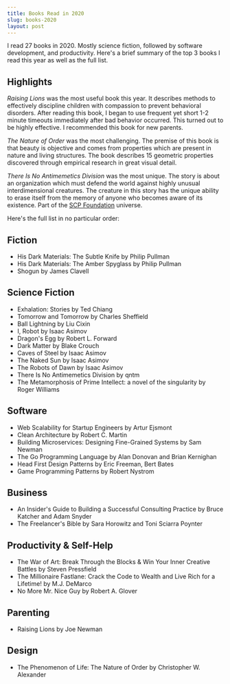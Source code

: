 ```yaml
---
title: Books Read in 2020
slug: books-2020
layout: post
---
```


I read 27 books in 2020. Mostly science fiction, followed by software
development, and productivity. Here's a brief summary of the top 3 books I read
this year as well as the full list.

## Highlights

_Raising Lions_ was the most useful book this year. It describes methods to
effectively discipline children with compassion to prevent behavioral
disorders. After reading this book, I began to use frequent yet short 1-2
minute timeouts immediately after bad behavior occurred. This turned out to be
highly effective. I recommended this book for new parents.

_The Nature of Order_ was the most challenging. The premise of this book is
that beauty is objective and comes from properties which are present in nature
and living structures. The book describes 15 geometric properties discovered
through empirical research in great visual detail.

_There Is No Antimemetics Division_ was the most unique. The story is about an
organization which must defend the world against highly unusual
interdimensional creatures. The creature in this story has the unique ability
to erase itself from the memory of anyone who becomes aware of its existence.
Part of the [SCP Foundation][scp] universe.

[scp]: https://scp-wiki.wikidot.com/

Here's the full list in no particular order:

## Fiction

-   His Dark Materials: The Subtle Knife by Philip Pullman
-   His Dark Materials: The Amber Spyglass by Philip Pullman
-   Shogun by James Clavell

## Science Fiction

-   Exhalation: Stories by Ted Chiang
-   Tomorrow and Tomorrow by Charles Sheffield
-   Ball Lightning by Liu Cixin
-   I, Robot by Isaac Asimov
-   Dragon's Egg by Robert L. Forward
-   Dark Matter by Blake Crouch
-   Caves of Steel by Isaac Asimov
-   The Naked Sun by Isaac Asimov
-   The Robots of Dawn by Isaac Asimov
-   There Is No Antimemetics Division by qntm
-   The Metamorphosis of Prime Intellect: a novel of the singularity by Roger Williams

## Software

-   Web Scalability for Startup Engineers by Artur Ejsmont
-   Clean Architecture by Robert C. Martin
-   Building Microservices: Designing Fine-Grained Systems by Sam Newman
-   The Go Programming Language by Alan Donovan and Brian Kernighan
-   Head First Design Patterns by Eric Freeman, Bert Bates
-   Game Programming Patterns by Robert Nystrom

## Business

-   An Insider's Guide to Building a Successful Consulting Practice by Bruce Katcher and Adam Snyder
-   The Freelancer's Bible by Sara Horowitz and Toni Sciarra Poynter

## Productivity & Self-Help

-   The War of Art: Break Through the Blocks & Win Your Inner Creative Battles by Steven Pressfield
-   The Millionaire Fastlane: Crack the Code to Wealth and Live Rich for a Lifetime! by M.J. DeMarco
-   No More Mr. Nice Guy by Robert A. Glover

## Parenting

-   Raising Lions by Joe Newman

## Design

-   The Phenomenon of Life: The Nature of Order by Christopher W. Alexander

